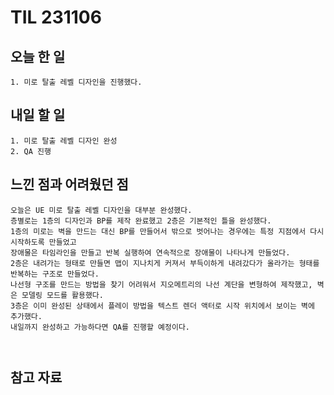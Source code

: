 TIL 231106
======


오늘 한 일
------

	1. 미로 탈출 레벨 디자인을 진행했다.




내일 할 일
------
	1. 미로 탈출 레벨 디자인 완성
	2. QA 진행



느낀 점과 어려웠던 점
------
```
오늘은 UE 미로 탈출 레벨 디자인을 대부분 완성했다.
층별로는 1층의 디자인과 BP를 제작 완료했고 2층은 기본적인 틀을 완성했다.
1층의 미로는 벽을 만드는 대신 BP를 만들어서 밖으로 벗어나는 경우에는 특정 지점에서 다시 시작하도록 만들었고 
장애물은 타임라인을 만들고 반복 실행하여 연속적으로 장애물이 나타나게 만들었다.
2층은 내려가는 형태로 만들면 맵이 지나치게 커져서 부득이하게 내려갔다가 올라가는 형태를 반복하는 구조로 만들었다.
나선형 구조를 만드는 방법을 찾기 어려워서 지오메트리의 나선 계단을 변형하여 제작했고, 벽은 모델링 모드를 활용했다.
3층은 이미 완성된 상태에서 플레이 방법을 텍스트 렌더 액터로 시작 위치에서 보이는 벽에 추가했다.
내일까지 완성하고 가능하다면 QA를 진행할 예정이다.



```

참고 자료
------
